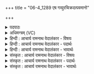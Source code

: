 +++
title = "06-4_1289 एष गव्युरचिक्रदत्पवमानो"

+++
<details><summary>पदपाठः</summary>

ए꣣षः꣢। ग꣣व्युः꣢। अ꣣चिक्रदत्। प꣡व꣢꣯मानः। हि꣣रण्य꣢युः। इ꣡न्दुः꣢꣯। स꣣त्राजि꣢त्। स꣣त्रा। जि꣢त्। अ꣡स्तृ꣢꣯तः। अ। स्तृ꣣तः। १२८९।
</details>

<details><summary>अधिमन्त्रम् (VC)</summary>

- पवमानः सोमः
- नृमेध आङ्गिरसः
- गायत्री
- षड्जः
</details>

<details><summary>हिन्दी : आचार्य रामनाथ वेदालंकार - विषयः</summary>

आगे फिर पुनः परमात्मा का विषय वर्णित है।
</details>

<details><summary>हिन्दी : आचार्य रामनाथ वेदालंकार - पदार्थः</summary>

पदार्थान्वय -  (एषः) यह (गव्युः) उपासकों को वेद-वाणियाँ प्राप्त कराना चाहता हुआ, (हिरण्ययुः) यश और ज्योति प्राप्त कराना चाहता हुआ, (सत्राजित्) एक साथ सब काम,क्रोध आदि शत्रुओं को जीत लेनेवाला (पवमानः) पवित्रताकारक, (इन्दुः) आनन्दरस से भिगोनेवाला तेजस्वी परमेश्वर (अचिक्रदत्) हमें अपने समीप बुला रहा है ॥४॥
</details>

<details><summary>हिन्दी : आचार्य रामनाथ वेदालंकार - भावार्थः</summary>

भावार्थ -  परमेश्वर सदा ही उपासकों के साथ मित्रता स्थापित करने के लिए उद्यत रहता है ॥४॥
</details>

<details><summary>संस्कृत : आचार्य रामनाथ वेदालंकार - विषयः</summary>

अथ पुनरपि परमात्मविषयमाह।
</details>

<details><summary>संस्कृत : आचार्य रामनाथ वेदालंकार - पदार्थः</summary>

पदार्थान्वय -  (एषः) अयम् (गव्युः) उपासकान् उपदेशवाचः प्रापयितुकामः।[गौः इति वाङ्नाम। निघं० १।११।] (हिरण्ययुः) यशो ज्योतिश्च प्रापयितुकामः।[यशो वै हिरण्यम्। ऐ० ब्रा० ७।१८। ज्योतिर्हि हिरण्यम् श० ४।३।४।२१।] (सत्राजित्) युगपत् सर्वेषां कामक्रोधादीनां शत्रूणां विजेता, (अस्तृतः) केनापि अहिंसितः (पवमानः) पावकः (इन्दुः) आनन्दरसेन क्लेदकः तेजस्वी परमेश्वरः (अचिक्रदत्) अस्मान् स्वसमीपम् आह्वयति।[क्रदि आह्वाने रोदने च,णिजन्ते लुङ्]॥४॥
</details>

<details><summary>संस्कृत : आचार्य रामनाथ वेदालंकार - भावार्थः</summary>

भावार्थ -  परमेश्वरः सदैवोपासकैः सह सख्यं स्थापयितुमुद्यतस्तिष्ठति ॥४॥
</details>